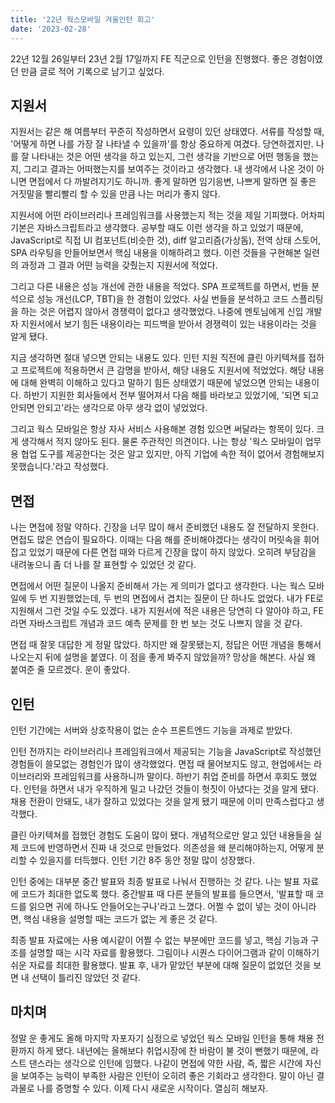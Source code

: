 ```yaml
---
title: '22년 웍스모바일 겨울인턴 회고'
date: '2023-02-28'
---
```


22년 12월 26일부터 23년 2월 17일까지 FE 직군으로 인턴을 진행했다.
좋은 경험이였던 만큼 글로 적어 기록으로 남기고 싶었다.
## 지원서

지원서는 같은 해 여름부터 꾸준히 작성하면서 요령이 있던 상태였다. 서류를 작성할 때, '어떻게 하면 나를 가장 잘 나타낼 수 있을까'를 항상 중요하게 여겼다. 당연하겠지만. 나를 잘 나타내는 것은 어떤 생각을 하고 있는지, 그런 생각을 기반으로 어떤 행동을 했는지, 그리고 결과는 어떠했는지를 보여주는 것이라고 생각했다. 내 생각에서 나온 것이 아니면 면접에서 다 까발려지기도 하니까. 좋게 말하면 임기응변, 나쁘게 말하면 질 좋은 거짓말을 빨리빨리 할 수 있을 만큼 나는 머리가 좋지 않다.

지원서에 어떤 라이브러리나 프레임워크를 사용했는지 적는 것을 제일 기피했다. 어차피 기본은 자바스크립트라고 생각했다. 공부할 때도 이런 생각을 하고 있었기 때문에, JavaScript로 직접 UI 컴포넌트(비슷한 것), diff 알고리즘(가상돔), 전역 상태 스토어, SPA 라우팅을 만들어보면서 핵심 내용을 이해하려고 했다. 이런 것들을 구현해본 일련의 과정과 그 결과 어떤 능력을 갖췄는지 지원서에 적었다.

그리고 다른 내용은 성능 개선에 관한 내용을 적었다. SPA 프로젝트를 하면서, 번들 분석으로 성능 개선(LCP, TBT)을 한 경험이 있었다. 사실 번들을 분석하고 코드 스플리팅을 하는 것은 어렵지 않아서 경쟁력이 없다고 생각했었다. 나중에 멘토님에게 신입 개발자 지원서에서 보기 힘든 내용이라는 피드백을 받아서 경쟁력이 있는 내용이라는 것을 알게 됐다.

지금 생각하면 절대 넣으면 안되는 내용도 있다. 인턴 지원 직전에 클린 아키텍쳐를 접하고 프로젝트에 적용하면서 큰 감명을 받아서, 해당 내용도 지원서에 적었었다. 해당 내용에 대해 완벽히 이해하고 있다고 말하기 힘든 상태였기 때문에 넣었으면 안되는 내용이다. 하반기 지원한 회사들에서 전부 떨어져서 다음 해를 바라보고 있었기에, '되면 되고 안되면 안되고'라는 생각으로 아무 생각 없이 넣었었다.

그리고 웍스 모바일은 항상 자사 서비스 사용해본 경험 있으면 써달라는 항목이 있다. 크게 생각해서 적지 않아도 된다. 물론 주관적인 의견이다. 나는 항상 '웍스 모바일이 업무용 협업 도구를 제공한다는 것은 알고 있지만, 아직 기업에 속한 적이 없어서 경험해보지 못했습니다.'라고 작성했다.

## 면접

나는 면접에 정말 약하다. 긴장을 너무 많이 해서 준비했던 내용도 잘 전달하지 못한다. 면접도 많은 연습이 필요하다. 이때는 다음 해를 준비해야겠다는 생각이 머릿속을 휘어잡고 있었기 때문에 다른 면접 때와 다르게 긴장을 많이 하지 않았다. 오히려 부담감을 내려놓으니 좀 더 나를 잘 표현할 수 있었던 것 같다.

면접에서 어떤 질문이 나올지 준비해서 가는 게 의미가 없다고 생각한다. 나는 웍스 모바일에 두 번 지원했었는데, 두 번의 면접에서 겹치는 질문이 단 하나도 없었다. 내가 FE로 지원해서 그런 것일 수도 있겠다. 내가 지원서에 적은 내용은 당연히 다 알아야 하고, FE라면 자바스크립트 개념과 코드 예측 문제를 한 번 보는 것도 나쁘지 않을 것 같다.

면접 때 잘못 대답한 게 정말 많았다. 하지만 왜 잘못됐는지, 정답은 어떤 개념을 통해서 나오는지 뒤에 설명을 붙였다. 이 점을 좋게 봐주지 않았을까? 망상을 해본다. 사실 왜 붙여준 줄 모르겠다. 운이 좋았다.

## 인턴

인턴 기간에는 서버와 상호작용이 없는 순수 프론트엔드 기능을 과제로 받았다.

인턴 전까지는 라이브러리나 프레임워크에서 제공되는 기능을 JavaScript로 작성했던 경험들이 쓸모없는 경험인가 많이 생각했었다. 면접 때 물어보지도 않고, 현업에서는 라이브러리와 프레임워크를 사용하니까 말이다. 하반기 취업 준비를 하면서 후회도 했었다. 인턴을 하면서 내가 우직하게 밀고 나갔던 것들이 헛짓이 아녔다는 것을 알게 됐다. 채용 전환이 안돼도, 내가 잘하고 있었다는 것을 알게 됐기 때문에 이미 만족스럽다고 생각했다.

클린 아키텍쳐를 접했던 경험도 도움이 많이 됐다. 개념적으로만 알고 있던 내용들을 실제 코드에 반영하면서 진짜 내 것으로 만들었다. 의존성을 왜 분리해야하는지, 어떻게 분리할 수 있을지를 터득했다. 인턴 기간 8주 동안 정말 많이 성장했다.

인턴 중에는 대부분 중간 발표와 최종 발표로 나눠서 진행하는 것 같다. 나는 발표 자료에 코드가 최대한 없도록 했다. 중간발표 때 다른 분들의 발표를 들으면서, '발표할 때 코드를 읽으면 귀에 하나도 안들어오는구나'라고 느꼈다. 어쩔 수 없이 넣는 것이 아니라면, 핵심 내용을 설명할 때는 코드가 없는 게 좋은 것 같다.

최종 발표 자료에는 사용 예시같이 어쩔 수 없는 부분에만 코드를 넣고, 핵심 기능과 구조를 설명할 때는 시각 자료를 활용했다. 그림이나 시퀀스 다이어그램과 같이 이해하기 쉬운 자료를 최대한 활용했다. 발표 후, 내가 맡았던 부분에 대해 질문이 없었던 것을 보면 내 선택이 틀리진 않았던 것 같다.

## 마치며

정말 운 좋게도 올해 마지막 자포자기 심정으로 넣었던 웍스 모바일 인턴을 통해 채용 전환까지 하게 됐다. 내년에는 올해보다 취업시장에 찬 바람이 불 것이 뻔했기 때문에, 라스트 댄스라는 생각으로 인턴에 임했다. 나같이 면접에 약한 사람, 즉, 짧은 시간에 자신을 보여주는 능력이 부족한 사람은 인턴이 오히려 좋은 기회라고 생각한다. 말이 아닌 결과물로 나를 증명할 수 있다. 이제 다시 새로운 시작이다. 열심히 해보자.
